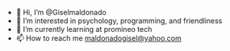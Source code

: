 - 👋 Hi, I’m @Giselmaldonado
- 👀 I’m interested in psychology, programming, and friendliness
- 🌱 I’m currently learning at promineo tech
- 📫 How to reach me maldonadogisel@yahoo.com

<!---
Giselmaldonado/Giselmaldonado is a ✨ special ✨ repository because its `README.md` (this file) appears on your GitHub profile.
You can click the Preview link to take a look at your changes.
--->
